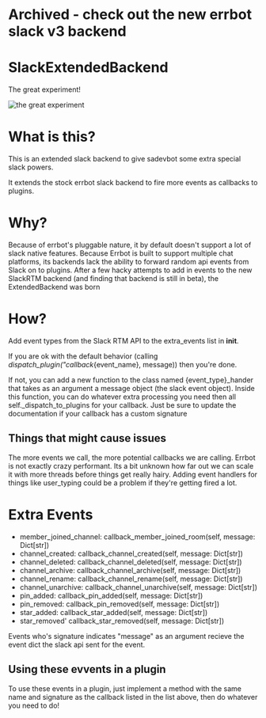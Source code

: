 # Archived - check out the new errbot slack v3 backend

# SlackExtendedBackend

The great experiment!
 
![the great experiment](https://vignette.wikia.nocookie.net/memoryalpha/images/9/9b/USS_Excelsior_stalls_outside_Spacedock.jpg/revision/latest?cb=20090606201617&path-prefix=en)

# What is this?
This is an extended slack backend to give sadevbot some extra special slack powers. 

It extends the stock errbot slack backend to fire more events as callbacks to plugins. 

# Why?
Because of errbot's pluggable nature, it by default doesn't support a lot of slack native features. Because Errbot is
built to support multiple chat platforms, its backends lack the ability to forward random api events from Slack on to 
plugins. After a few hacky attempts to add in events to the new SlackRTM backend (and finding that backend is still in 
beta), the ExtendedBackend was born

# How?
Add event types from the Slack RTM API to the extra_events list in __init__. 

If you are ok with the default behavior (calling _dispatch_plugin("callback_{event_name}, message)) then you're done. 

If not, you can add a new function to the class named {event_type}_hander that takes as an argument a message object 
(the slack event object). Inside this function, you can do whatever extra processing you need then all 
self._dispatch_to_plugins for your callback. Just be sure to update the documentation if your callback has a custom 
signature

## Things that might cause issues
The more events we call, the more potential callbacks we are calling. Errbot is not exactly crazy performant. Its a bit 
unknown how far out we can scale it with more threads before things get really hairy. Adding event handlers for things 
like user_typing could be a problem if they're getting fired a lot.

# Extra Events

* member_joined_channel: callback_member_joined_room(self, message: Dict[str])
* channel_created: callback_channel_created(self, message: Dict[str])
* channel_deleted: callback_channel_deleted(self, message: Dict[str])
* channel_archive: callback_channel_archive(self, message: Dict[str])
* channel_rename: callback_channel_rename(self, message: Dict[str])
* channel_unarchive: callback_channel_unarchive(self, message: Dict[str])
* pin_added: callback_pin_added(self, message: Dict[str])
* pin_removed: callback_pin_removed(self, message: Dict[str])
* star_added: callback_star_added(self, message: Dict[str])
* star_removed' callback_star_removed(self, message: Dict[str])

Events who's signature indicates "message" as an argument recieve the event dict the slack api sent for the event.

## Using these evvents in a plugin
To use these events in a plugin, just implement a method with the same name and signature as the callback listed in the 
list above, then do whatever you need to do!
